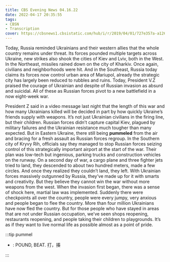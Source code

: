 ```yaml
---
title: CBS Evening News 04.16.22
date: 2022-04-17 20:35:55
tags:
- CBSN
- Transcription
cover: https://cbsnews1.cbsistatic.com/hub/i/r/2019/04/01/727e357a-a126-4138-a2c5-4d3222669d57/thumbnail/640x360/3ff2761028dc5c65cc4f07acd54bcd5c/cbsn2-logo-1920x1080.jpg
---
```

Today, Russia reminded Ukrainians and their western allies that the whole country remains under threat. Its forces pounded multiple targets across Ukraine, new strikes also shook the cities of Kiev and Lviv, both in the West. In the Northeast, missiles rained down on the city of Kharkiv. Once again, civilians and neighborhoods were hit. And in the Southeast, Russia today claims its forces now control urban area of Mariupol, already the strategic city has largely been reduced to rubbles and ruins. Today, President V.Z praised the courage of Ukrainian and despite of Russian invasion as absurd and suicidal. All of these as Russian forces pivot to a new battlefield in a now eight-week war. 

President Z said in a video message last night that the length of this war and how many Ukrainians killed will be decided in part by how quickly Ukraine’s friends supply with weapons. It’s not just Ukrainian civilians in the firing line, but their children. Russian forces didn’t capture capital Kiev, plagued by military failures and the Ukrainian resistance much tougher than many expected. But in Eastern Ukraine, there still being **pummeled** from the air and bracing for a fresh assault as Russian forces regroup. In the Southern city of Kryvy Rih, officials say they managed to stop Russian forces seizing control of this strategically important airport at the start of the war. Their plan was low-tech but ingenious, parking trucks and construction vehicles on the runway. On a second day of war, a cargo plane and three fighter jets tried to land, they descended to about two hundred meters, made a few circles. And once they realized they couldn’t land, they left. With Ukrainian forces massively outgunned by Russia, they’ve made up for it with smarts and creativity. But they believe they cannot win the war without more weapons from the west. When the invasion first began, there was a sense of shock here, martial law was implemented. Suddenly there were checkpoints all over the country, people were every jumpy, very anxious and people began to flee the country. More than four million Ukrainians have now fled the country. But for those people who have stayed in areas that are not under Russian occupation, we’ve seen shops reopening, restaurants reopening, and people taking their children to playgrounds. It’s as if they want to live normal life as possible almost as a point of pride. 

:::tip pummel

- : POUND, BEAT. 打，揍

:::
